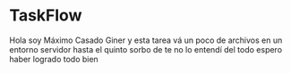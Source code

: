 # TaskFlow
Hola soy Máximo Casado Giner y esta tarea vá un poco de archivos en un entorno servidor hasta el quinto sorbo de te no lo entendí del todo espero haber logrado todo bien
